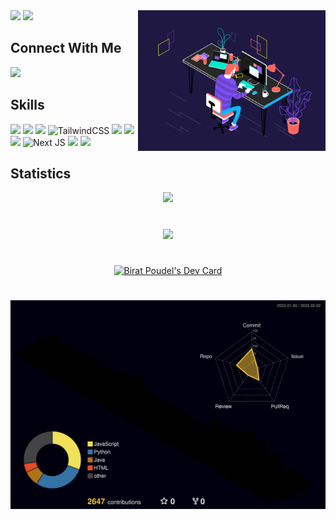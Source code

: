 <!-- If you're copying this please give a little credit -->

<img align="right" alt="GIF" src="file/web.gif" width=300 />

<img src="https://img.shields.io/badge/-Birat%20Dev%20Poudel.-blue?style=for-the-badge" width=400>

<img src="https://img.shields.io/badge/-Passionate%20Frontend%20Web%20Developer.-black?style=for-the-badge" width=400>

<h2>Connect With Me</h2>

<a href="https://www.github.com/biratdevpoudel" target="_blank" rel="noreferrer">
<img src="https://img.shields.io/github/followers/biratdevpoudel?logo=github&style=for-the-badge&color=0891b2&labelColor=1c1917" />
</a>

## Skills

![](https://img.shields.io/badge/Python-3776AB?style=for-the-badge&logo=python&logoColor=white)
![](https://img.shields.io/badge/HTML5-E34F26?style=for-the-badge&logo=html5&logoColor=white)
![](https://img.shields.io/badge/CSS3-1572B6?style=for-the-badge&logo=css3&logoColor=white)
![TailwindCSS](https://img.shields.io/badge/tailwindcss-%2338B2AC.svg?style=for-the-badge&logo=tailwind-css&logoColor=white)
![](https://img.shields.io/badge/JavaScript-F7DF1E?style=for-the-badge&logo=javascript&logoColor=black)
![](https://img.shields.io/badge/TypeScript-0176C8?style=for-the-badge&logo=typescript&logoColor=white)
![](https://img.shields.io/badge/React-20232A?style=for-the-badge&logo=react&logoColor=61DAFB)
![Next JS](https://img.shields.io/badge/Next-black?style=for-the-badge&logo=next.js&logoColor=white)
![](https://img.shields.io/badge/Git-F05032?style=for-the-badge&logo=git&logoColor=white)
![](https://img.shields.io/badge/JEST-15C317?style=for-the-badge&logo=jest&logoColor=white)
<!-- ![](https://img.shields.io/badge/Amazon_AWS-232F3E?style=for-the-badge&logo=amazon-aws&logoColor=white)
![](https://img.shields.io/badge/microsoft%20azure-0089D6?style=for-the-badge&logo=microsoft-azure&logoColor=white) -->

## Statistics

<div align='center'>
  <img src="https://github-readme-stats.vercel.app/api?username=biratdevpoudel&theme=midnight-purple&count_private=true&show_icons=true" height=200>
</div>

#

<div align="center">
     <img src="https://github-readme-streak-stats.herokuapp.com/?user=biratdevpoudel&theme=black-ice&hide_border=true&stroke=0000&background=060A0CD0"/>
</div>

# 

<div align="center">
  <a href="https://app.daily.dev/biratdevpoudel">
  <img src="https://api.daily.dev/devcards/f2fc2941a8fb48c2ac81c9e2f1674298.png?r=dan" width="400" alt="Birat Poudel's Dev Card"/>
  </a>
</div>


#

![github_graph](/profile-3d-contrib/profile-night-rainbow.svg)
